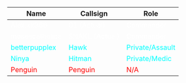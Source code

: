 | Name             | Callsign        | Role            |
|----------------|---------------|---------------|
| <span style="color:white;">Alex.xx366</span>     | <span style="color:white;">01 (Actual)</span>   | <span style="color:white;">Commander</span>     |
| <span style="color:white;">mosescatholica</span> | <span style="color:white;">SNAKE (Actual)</span> | <span style="color:white;">Commander</span>     |
| <span style="color:cyan;">betterpupplex</span>  | <span style="color:cyan;">Hawk</span>          | <span style="color:cyan;">Private/Assault</span> |
| <span style="color:cyan;">Ninya</span>          | <span style="color:cyan;">Hitman</span>        | <span style="color:cyan;">Private/Medic</span>   |
| <span style="color:red;">Penguin</span>        | <span style="color:red;">Penguin</span>       | <span style="color:red;">N/A</span>           |
